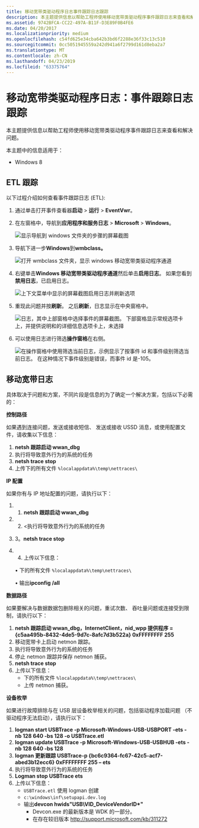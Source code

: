 ```yaml
---
title: 移动宽带类驱动程序日志事件跟踪日志跟踪
description: 本主题提供信息以帮助工程师使用移动宽带类驱动程序事件跟踪日志来查看和解决问题。
ms.assetid: 9742BFCA-CC22-497A-B11F-D3E89F0B4FE6
ms.date: 04/20/2017
ms.localizationpriority: medium
ms.openlocfilehash: c54fd625e34cba642b3bd6f2288e36f33c13c510
ms.sourcegitcommit: 0cc5051945559a242d941a6f2799d161d8eba2a7
ms.translationtype: MT
ms.contentlocale: zh-CN
ms.lasthandoff: 04/23/2019
ms.locfileid: "63375764"
---
```

# <a name="mobile-broadband-class-driver-logs-event-trace-log-tracing"></a>移动宽带类驱动程序日志：事件跟踪日志跟踪


本主题提供信息以帮助工程师使用移动宽带类驱动程序事件跟踪日志来查看和解决问题。

本主题中的信息适用于：

-   Windows 8

## <a name="etl-tracing"></a>ETL 跟踪


以下过程介绍如何查看事件跟踪日志 (ETL):

1.  通过单击打开事件查看器**启动** &gt; **运行** &gt; **EventVwr**。
2.  在左窗格中，导航到**应用程序和服务日志** &gt; **Microsoft** &gt; **Windows**。

    ![显示导航到 windows 文件夹的步骤的屏幕截图](images/mbcdlogs1.png)

3.  导航下进一步**Windows**到**wmbclass。**

    ![打开 wmbclass 文件夹，显示 windows 移动宽带类驱动程序通道](images/mbcdlogs2.png)

4.  右键单击**Windows 移动宽带类驱动程序通道**然后单击**启用日志**。 如果您看到**禁用日志**，已启用日志。

    ![上下文菜单中显示的屏幕截图启用日志并刷新选项](images/mbcdlogs3.png)

5.  重现此问题并按**刷新**。 之后**刷新**，日志显示在中央窗格中。

    ![日志，其中上部窗格中选择事件的屏幕截图。 下部窗格显示常规选项卡上，并提供说明和的详细信息选项卡上，未选择](images/mbcdlogs4.png)

6.  可以使用日志进行筛选**操作窗格**在右侧。

    ![在操作窗格中使用筛选当前日志，示例显示了按事件 id 和事件级别筛选当前日志。 在这种情况下事件级别是错误，而事件 id 是-105。](images/mbcdlogs5.png)

## <a name="mobile-broadband-logs"></a>移动宽带日志


具体取决于问题和方案，不同片段是信息的为了确定一个解决方案，包括以下必需的：

**控制路径**

如果遇到连接问题，发送或接收短信、 发送或接收 USSD 消息，或使用配置文件，请收集以下信息：

1.  **netsh 跟踪启动 wwan\_dbg**
2.  执行将导致意外行为的系统的任务
3.  **netsh trace stop**
4.  上传下的所有文件 `%localappdata%\temp\nettraces\`

**IP 配置**

如果你有与 IP 地址配置的问题，请执行以下：

1.  1. **netsh 跟踪启动 wwan\_dbg**
2.  2. &lt;执行将导致意外行为的系统的任务
3.  3。**netsh trace stop**
4.  4. 上传以下信息：

    • 下的所有文件 `%localappdata%\temp\nettraces\`

    • 输出**ipconfig /all**

**数据路径**

如果要解决与数据数据包删除相关的问题，重试次数、 吞吐量问题或连接受到限制，请执行以下：

1.  **netsh 跟踪启动 wwan\_dbg，InternetClient，nid\_wpp 提供程序 = {c5aa495b-8432-4de5-9d7c-8afc7d3b522a} 0xFFFFFFFF 255**
2.  移动宽带卡上启动 netmon 跟踪。
3.  执行将导致意外行为的系统的任务
4.  停止 netmon 跟踪并保存 netmon 捕获。
5.  **netsh trace stop**
6.  上传以下信息：
    -   下的所有文件 `%localappdata%\temp\nettraces\`
    -   上传 netmon 捕获。

**设备枚举**

如果进行故障排除与在 USB 层设备枚举相关的问题，包括驱动程序加载问题 （不驱动程序无法启动），请执行以下：

1.  **logman start USBTrace -p Microsoft-Windows-USB-USBPORT -ets -nb 128 640 -bs 128 -o USBTrace.etl**
2.  **logman update USBTrace -p Microsoft-Windows-USB-USBHUB -ets -nb 128 640 -bs 128**
3.  **logman 更新跟踪 USBTrace-p {bc6c9364-fc67-42c5-acf7-abed3b12ecc6} 0xFFFFFFFF 255 – ets**
4.  执行将导致意外行为的系统的任务
5.  **Logman stop USBTrace ets**
6.  上传以下信息：
    -   `USBTrace.etl` 使用 logman 创建
    -   `c:\windows\inf\setupapi.dev.log`
    -   输出**devcon hwids"USB\\VID\_DeviceVendorID\*"**
        -   Devcon.exe 的最新版本是 WDK 的一部分。
        -   在存在较旧版本 http://support.microsoft.com/kb/311272

 

 





